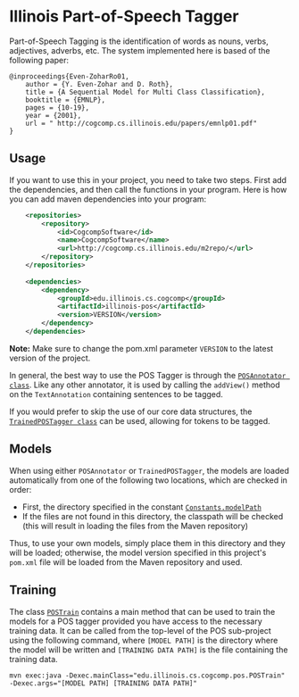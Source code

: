 # Illinois Part-of-Speech Tagger


Part-of-Speech Tagging is the identification of words as nouns, verbs, adjectives, adverbs, etc. The system implemented 
here is based of the following paper: 

```
@inproceedings{Even-ZoharRo01,
    author = {Y. Even-Zohar and D. Roth},
    title = {A Sequential Model for Multi Class Classification},
    booktitle = {EMNLP},
    pages = {10-19},
    year = {2001},
    url = " http://cogcomp.cs.illinois.edu/papers/emnlp01.pdf"
}
```


## Usage

If you want to use this in your project, you need to take two steps. First add the dependencies, and then call the functions 
in your program. 
Here is how you can add maven dependencies into your program: 

```xml
    <repositories>
        <repository>
            <id>CogcompSoftware</id>
            <name>CogcompSoftware</name>
            <url>http://cogcomp.cs.illinois.edu/m2repo/</url>
        </repository>
    </repositories>
    
    <dependencies>
        <dependency>
            <groupId>edu.illinois.cs.cogcomp</groupId>
            <artifactId>illinois-pos</artifactId>
            <version>VERSION</version>
        </dependency>
    </dependencies>
```

**Note:** Make sure to change the pom.xml parameter `VERSION` to the latest version of the project.

In general, the best way to use the POS Tagger is through the [`POSAnnotator class`](src/main/java/edu/illinois/cs/cogcomp/pos/POSAnnotator.java). Like any other annotator, it is used by calling the `addView()` method on the `TextAnnotation` containing sentences to be tagged.

If you would prefer to skip the use of our core data structures, the [`TrainedPOSTagger class`](src/main/java/edu/illinois/cs/cogcomp/pos/TrainedPOSTagger.java) can be used, allowing for tokens to be tagged.

## Models
When using either `POSAnnotator` or `TrainedPOSTagger`, the models are loaded automatically from one of the following 
two locations, which are checked in order:
* First, the directory specified in the constant [`Constants.modelPath`](src/main/java/edu/illinois/cs/cogcomp/pos/Constants.java)
* If the files are not found in this directory, the classpath will be checked (this will result in loading the files 
from the Maven repository)

Thus, to use your own models, simply place them in this directory and they will be loaded; otherwise, the model version 
specified in this project's `pom.xml` file will be loaded from the Maven repository and used.

## Training
The class [`POSTrain`](src/main/java/edu/illinois/cs/cogcomp/pos/POSTrain.java) contains a main method that can be used to 
train the models for a POS tagger provided you have access to the necessary training data. It can be called from the top-level 
of the POS sub-project using the following command, where `[MODEL PATH]` is the directory where the model will be written and 
`[TRAINING DATA PATH]` is the file containing the training data.

    mvn exec:java -Dexec.mainClass="edu.illinois.cs.cogcomp.pos.POSTrain" -Dexec.args="[MODEL PATH] [TRAINING DATA PATH]"
